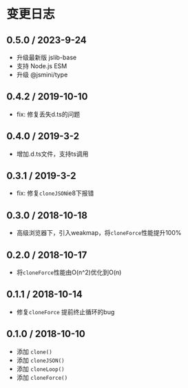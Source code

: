 # 变更日志

## 0.5.0 / 2023-9-24

- 升级最新版 jslib-base
- 支持 Node.js ESM
- 升级 @jsmini/type

## 0.4.2 / 2019-10-10

- fix: 修复丢失d.ts的问题

## 0.4.0 / 2019-3-2

- 增加.d.ts文件，支持ts调用

## 0.3.1 / 2019-3-2

- fix: 修复`cloneJSON`ie8下报错

## 0.3.0 / 2018-10-18

- 高级浏览器下，引入weakmap，将`cloneForce`性能提升100%

## 0.2.0 / 2018-10-17

- 将`cloneForce`性能由O(n^2)优化到O(n)

## 0.1.1 / 2018-10-14

- 修复`cloneForce` 提前终止循环的bug

## 0.1.0 / 2018-10-10

- 添加 `clone()`
- 添加 `cloneJSON()`
- 添加 `cloneLoop()`
- 添加 `cloneForce()`
